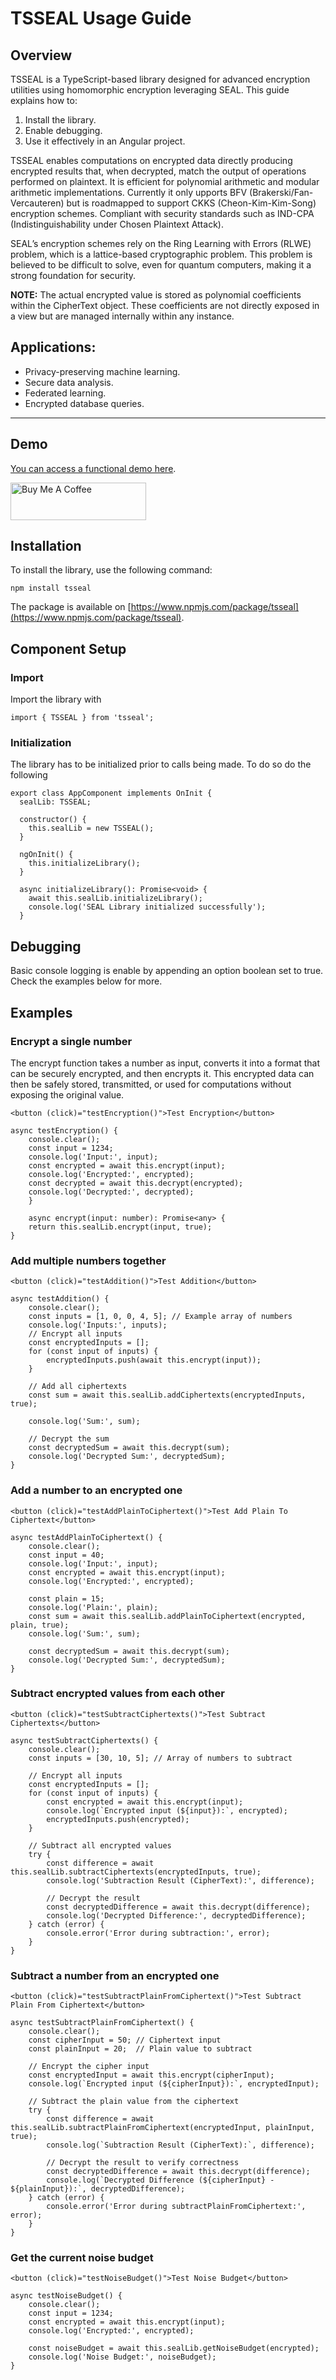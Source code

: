 <!-- @format -->

# TSSEAL Usage Guide

## Overview

TSSEAL is a TypeScript-based library designed for advanced encryption utilities using homomorphic encryption leveraging SEAL. This guide explains how to:

1. Install the library.
2. Enable debugging.
3. Use it effectively in an Angular project.

TSSEAL enables computations on encrypted data directly producing encrypted results that, when decrypted, match the output of operations performed on plaintext. It is efficient for polynomial arithmetic and modular arithmetic implementations.
Currently it only upports BFV (Brakerski/Fan-Vercauteren) but is roadmapped to support CKKS (Cheon-Kim-Kim-Song) encryption schemes. Compliant with security standards such as IND-CPA (Indistinguishability under Chosen Plaintext Attack).

SEAL’s encryption schemes rely on the Ring Learning with Errors (RLWE) problem, which is a lattice-based cryptographic problem. This problem is believed to be difficult to solve, even for quantum computers, making it a strong foundation for security.

**NOTE:** The actual encrypted value is stored as polynomial coefficients within the CipherText object. These coefficients are not directly exposed in a view but are managed internally within any instance.

## Applications:

- Privacy-preserving machine learning.
- Secure data analysis.
- Federated learning.
- Encrypted database queries.

---

## Demo

[You can access a functional demo here](https://bit.ly/3Zh9zy2).

<a href="https://www.buymeacoffee.com/ak00" target="_blank"><img src="https://cdn.buymeacoffee.com/buttons/v2/default-yellow.png" alt="Buy Me A Coffee" style="height: 60px !important;width: 217px !important;" ></a>

## Installation

To install the library, use the following command:

```
npm install tsseal
```

The package is available on [https://www.npmjs.com/package/tsseal](https://www.npmjs.com/package/tsseal).

## Component Setup

### Import

Import the library with

```
import { TSSEAL } from 'tsseal';
```

### Initialization

The library has to be initialized prior to calls being made. To do so do the following

```
export class AppComponent implements OnInit {
  sealLib: TSSEAL;

  constructor() {
    this.sealLib = new TSSEAL();
  }

  ngOnInit() {
    this.initializeLibrary();
  }

  async initializeLibrary(): Promise<void> {
    await this.sealLib.initializeLibrary();
    console.log('SEAL Library initialized successfully');
  }
```

## Debugging

Basic console logging is enable by appending an option boolean set to true. Check the examples below for more.

## Examples

### Encrypt a single number

The encrypt function takes a number as input, converts it into a format that can be securely encrypted, and then encrypts it. This encrypted data can then be safely stored, transmitted, or used for computations without exposing the original value.

```
<button (click)="testEncryption()">Test Encryption</button>

async testEncryption() {
    console.clear();
    const input = 1234;
    console.log('Input:', input);
    const encrypted = await this.encrypt(input);
    console.log('Encrypted:', encrypted);
    const decrypted = await this.decrypt(encrypted);
    console.log('Decrypted:', decrypted);
    }

    async encrypt(input: number): Promise<any> {
    return this.sealLib.encrypt(input, true);
}
```

### Add multiple numbers together

```
<button (click)="testAddition()">Test Addition</button>

async testAddition() {
    console.clear();
    const inputs = [1, 0, 0, 4, 5]; // Example array of numbers
    console.log('Inputs:', inputs);
    // Encrypt all inputs
    const encryptedInputs = [];
    for (const input of inputs) {
        encryptedInputs.push(await this.encrypt(input));
    }

    // Add all ciphertexts
    const sum = await this.sealLib.addCiphertexts(encryptedInputs, true);

    console.log('Sum:', sum);

    // Decrypt the sum
    const decryptedSum = await this.decrypt(sum);
    console.log('Decrypted Sum:', decryptedSum);
}
```

### Add a number to an encrypted one

```
<button (click)="testAddPlainToCiphertext()">Test Add Plain To Ciphertext</button>

async testAddPlainToCiphertext() {
    console.clear();
    const input = 40;
    console.log('Input:', input);
    const encrypted = await this.encrypt(input);
    console.log('Encrypted:', encrypted);

    const plain = 15;
    console.log('Plain:', plain);
    const sum = await this.sealLib.addPlainToCiphertext(encrypted, plain, true);
    console.log('Sum:', sum);

    const decryptedSum = await this.decrypt(sum);
    console.log('Decrypted Sum:', decryptedSum);
}
```

### Subtract encrypted values from each other

```
<button (click)="testSubtractCiphertexts()">Test Subtract Ciphertexts</button>

async testSubtractCiphertexts() {
    console.clear();
    const inputs = [30, 10, 5]; // Array of numbers to subtract

    // Encrypt all inputs
    const encryptedInputs = [];
    for (const input of inputs) {
        const encrypted = await this.encrypt(input);
        console.log(`Encrypted input (${input}):`, encrypted);
        encryptedInputs.push(encrypted);
    }

    // Subtract all encrypted values
    try {
        const difference = await this.sealLib.subtractCiphertexts(encryptedInputs, true);
        console.log('Subtraction Result (CipherText):', difference);

        // Decrypt the result
        const decryptedDifference = await this.decrypt(difference);
        console.log('Decrypted Difference:', decryptedDifference);
    } catch (error) {
        console.error('Error during subtraction:', error);
    }
}
```

### Subtract a number from an encrypted one

```
<button (click)="testSubtractPlainFromCiphertext()">Test Subtract Plain From Ciphertext</button>

async testSubtractPlainFromCiphertext() {
    console.clear();
    const cipherInput = 50; // Ciphertext input
    const plainInput = 20;  // Plain value to subtract

    // Encrypt the cipher input
    const encryptedInput = await this.encrypt(cipherInput);
    console.log(`Encrypted input (${cipherInput}):`, encryptedInput);

    // Subtract the plain value from the ciphertext
    try {
        const difference = await this.sealLib.subtractPlainFromCiphertext(encryptedInput, plainInput, true);
        console.log(`Subtraction Result (CipherText):`, difference);

        // Decrypt the result to verify correctness
        const decryptedDifference = await this.decrypt(difference);
        console.log(`Decrypted Difference (${cipherInput} - ${plainInput}):`, decryptedDifference);
    } catch (error) {
        console.error('Error during subtractPlainFromCiphertext:', error);
    }
}
```

### Get the current noise budget

```
<button (click)="testNoiseBudget()">Test Noise Budget</button>

async testNoiseBudget() {
    console.clear();
    const input = 1234;
    const encrypted = await this.encrypt(input);
    console.log('Encrypted:', encrypted);

    const noiseBudget = await this.sealLib.getNoiseBudget(encrypted);
    console.log('Noise Budget:', noiseBudget);
}
```

